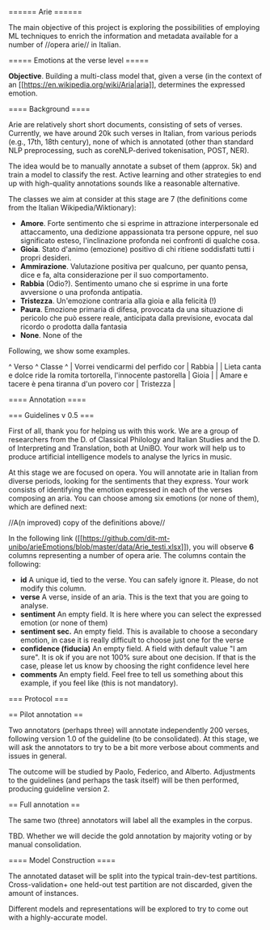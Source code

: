 ====== Arie ======

The main objective of this project is exploring the possibilities of employing ML techniques to enrich the information and metadata available for a number of //opera arie// in Italian.

===== Emotions at the verse level =====

**Objective**. Building a multi-class model that, given a verse (in the context of an [[https://en.wikipedia.org/wiki/Aria|aria]], determines the expressed emotion. 

==== Background ====

Arie are relatively short short documents, consisting of sets of verses. Currently, we have around 20k such verses in Italian, from various periods (e.g., 17th, 18th century), none of which is annotated (other than standard NLP preprocessing, such as coreNLP-derived tokenisation, POST, NER).

The idea would be to manually annotate a subset of them (approx. 5k) and train a model to classify the rest. Active learning and other strategies to end up with high-quality annotations sounds like a reasonable alternative.

The classes we aim at consider at this stage are 7 (the definitions come from the Italian Wikipedia/Wiktionary):
  - **Amore**. Forte sentimento che si esprime in attrazione interpersonale ed attaccamento, una dedizione appassionata tra persone oppure, nel suo significato esteso, l'inclinazione profonda nei confronti di qualche cosa.
  - **Gioia**. Stato d'animo (emozione) positivo di chi ritiene soddisfatti tutti i propri desideri.
  - **Ammirazione**. Valutazione positiva per qualcuno, per quanto pensa, dice e fa, alta considerazione per il suo comportamento.
  - **Rabbia** (Odio?). Sentimento umano che si esprime in una forte avversione o una profonda antipatia.
  - **Tristezza**. Un'emozione contraria alla gioia e alla felicità (!)
  - **Paura**. Emozione primaria di difesa, provocata da una situazione di pericolo che può essere reale, anticipata dalla previsione, evocata dal ricordo o prodotta dalla fantasia
  - **None**. None of the 

Following, we show some examples. 

^ Verso            ^ Classe ^
| Vorrei vendicarmi del perfido cor | Rabbia |
| Lieta canta e dolce ride la romita tortorella, l'innocente pastorella | Gioia |
| Amare e tacere è pena tiranna d'un povero cor | Tristezza |


==== Annotation ====

=== Guidelines v 0.5 ===

First of all, thank you for helping us with this work. We are a group of researchers from the D. of Classical Philology and Italian Studies and the D. of Interpreting and Translation, both at UniBO. Your work will help us to produce artificial intelligence models to analyse the lyrics in music. 

At this stage we are focused on opera. You will annotate arie in Italian from diverse periods, looking for the sentiments that they express. Your work consists of identifying the emotion expressed in each of the verses composing an aria. You can choose among six emotions (or none of them), which are defined next:

//A(n improved) copy of the definitions above//

In the following link ([[https://github.com/dit-mt-unibo/arieEmotions/blob/master/data/Arie_testi.xlsx]]), you will observe **6** columns representing a number of opera arie. The columns contain the following:
  - **id** A unique id, tied to the verse. You can safely ignore it. Please, do not modify this column. 
  - **verse** A verse, inside of an aria. This is the text that you are going to analyse. 
  - **sentiment** An empty field. It is here where you can select the expressed emotion (or none of them)  
 - **sentiment sec.** An empty field. This is available to choose a secondary emotion, in case it is really difficult to choose just one for the verse  
  - **confidence (fiducia)** An empty field. A field with default value "I am sure". It is ok if you are not 100% sure about one decision. If that is the case, please let us know by choosing the right confidence level here
  - **comments** An empty field. Feel free to tell us something about this example, if you feel like (this is not mandatory).


=== Protocol ===

== Pilot annotation ==

Two annotators (perhaps three) will annotate independently 200 verses, following version 1.0 of the guideline (to be consolidated). At this stage, we will ask the annotators to try to be a bit more verbose about comments and issues in general. 

The outcome will be studied by Paolo, Federico, and Alberto. Adjustments to the guidelines (and perhaps the task itself) will be then performed, producing guideline version 2. 

== Full annotation ==

The same two (three) annotators will label all the examples in the corpus. 

TBD. Whether we will decide the gold annotation by majority voting or by manual consolidation.

==== Model Construction ====

The annotated dataset will be split into the typical train-dev-test partitions. Cross-validation+ one held-out test partition are not discarded, given the amount of instances.

Different models and representations will be explored to try to come out with a highly-accurate model. 